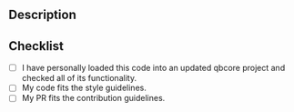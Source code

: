 ## Description

<!-- What does your pull request change? Why should it be merged? Does it fix an issue? -->

## Checklist

<!-- Put an x inside the [ ] to check an item, like so: [x] -->

- [ ] I have personally loaded this code into an updated qbcore project and checked all of its functionality.
- [ ] My code fits the style guidelines.
- [ ] My PR fits the contribution guidelines.
